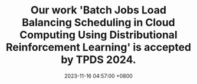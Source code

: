 ---
title: "Our work <strong>'Batch Jobs Load Balancing Scheduling in Cloud Computing Using Distributional Reinforcement Learning'</strong> is accepted by <strong>TPDS 2024</strong>."
date: 2023-11-16 04:57:00 +0800
---